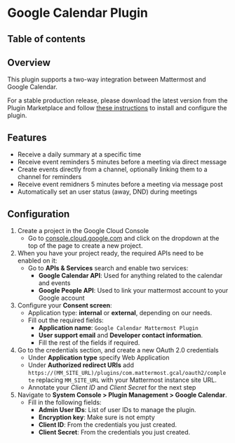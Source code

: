 # Google Calendar Plugin

## Table of contents

## Overview

This plugin supports a two-way integration between Mattermost and Google Calendar.

For a stable production release, please download the latest version from the Plugin Marketplace and follow [these instructions](#configuration) to install and configure the plugin.

## Features

- Receive a daily summary at a specific time
- Receive event reminders 5 minutes before a meeting via direct message
- Create events directly from a channel, optionally linking them to a channel for reminders
- Receive event remidners 5 minutes before a meeting via message post
- Automatically set an user status (away, DND) during meetings

## Configuration

1. Create a project in the Google Cloud Console
    - Go to [console.cloud.google.com](https://console.cloud.google.com/) and click on the dropdown at the top of the page to create a new project.
2. When you have your project ready, the required APIs need to be enabled on it:
    - Go to **APIs & Services** search and enable two services:
        - **Google Calendar API**: Used for anything related to the calendar and events
        - **Google People API**: Used to link your mattermost account to your Google account
3. Configure your **Consent screen**:
    - Application type: **internal** or **external**, depending on our needs.
    - Fill out the required fields:
        - **Application name**: `Google Calendar Mattermost Plugin`
        - **User support email** and **Developer contact information**.
        - Fill the rest of the fields if required.
4. Go to the credentials section, and create a new OAuth 2.0 credentials
    - Under **Application type** specify Web Application
    - Under **Authorized redirect URIs** add `https://(MM_SITE_URL)/plugins/com.mattermost.gcal/oauth2/complete` replacing `MM_SITE_URL` with your Mattermost instance site URL.
    - Annotate your _Client ID_ and _Client Secret_ for the next step
5. Navigate to **System Console > Plugin Management > Google Calendar**.
    - Fill in the following fields:
        - **Admin User IDs**: List of user IDs to manage the plugin.
        - **Encryption key**: Make sure is not empty
        - **Client ID**: From the credentials you just created.
        - **Client Secret**: From the credentials you just created.
